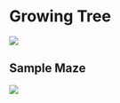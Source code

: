 Growing Tree
============

[![](http://farm8.staticflickr.com/7173/6518393785_1760fb8a7e_t.jpg)](http://farm8.staticflickr.com/7173/6518393785_1760fb8a7e_t.jpg)

Sample Maze
----------- 

[![](http://farm8.staticflickr.com/7001/6484512555_500e36c43f_m.jpg)](http://farm8.staticflickr.com/7001/6484512555_500e36c43f_m.jpg)